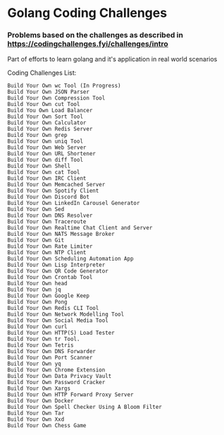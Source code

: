 # Golang Coding Challenges

### Problems based on the challenges as described in https://codingchallenges.fyi/challenges/intro

Part of efforts to learn golang and it's application in real world scenarios

Coding Challenges List:

    Build Your Own wc Tool (In Progress)
    Build Your Own JSON Parser
    Build Your Own Compression Tool
    Build Your Own cut Tool
    Build You Own Load Balancer
    Build Your Own Sort Tool
    Build Your Own Calculator
    Build Your Own Redis Server
    Build Your Own grep
    Build Your Own uniq Tool
    Build Your Own Web Server
    Build Your Own URL Shortener
    Build Your Own diff Tool
    Build Your Own Shell
    Build Your Own cat Tool
    Build Your Own IRC Client
    Build Your Own Memcached Server
    Build Your Own Spotify Client
    Build Your Own Discord Bot
    Build Your Own LinkedIn Carousel Generator
    Build Your Own Sed
    Build Your Own DNS Resolver
    Build Your Own Traceroute
    Build Your Own Realtime Chat Client and Server
    Build Your Own NATS Message Broker
    Build Your Own Git
    Build Your Own Rate Limiter
    Build Your Own NTP Client
    Build Your Own Scheduling Automation App
    Build Your Own Lisp Interpreter
    Build Your Own QR Code Generator
    Build Your Own Crontab Tool
    Build Your Own head
    Build Your Own jq
    Build Your Own Google Keep
    Build Your Own Pong
    Build Your Own Redis CLI Tool
    Build Your Own Network Modelling Tool
    Build Your Own Social Media Tool
    Build Your Own curl
    Build Your Own HTTP(S) Load Tester
    Build Your Own tr Tool.
    Build Your Own Tetris
    Build Your Own DNS Forwarder
    Build Your Own Port Scanner
    Build Your Own yq
    Build Your Own Chrome Extension
    Build Your Own Data Privacy Vault
    Build Your Own Password Cracker
    Build Your Own Xargs
    Build Your Own HTTP Forward Proxy Server
    Build Your Own Docker
    Build Your Own Spell Checker Using A Bloom Filter
    Build Your Own Tar
    Build Your Own Xxd
    Build Your Own Chess Game
